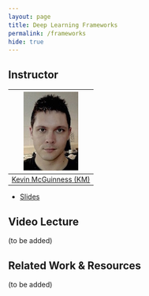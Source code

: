 ```yaml
---
layout: page
title: Deep Learning Frameworks
permalink: /frameworks
hide: true
---
```


## Instructor

| ![Kevin McGuinness][KevinMcGuinness-photo]  |
|:-:|
|  [Kevin McGuinness (KM)](KevinMcGuinness-web)     |

[KevinMcGuinness-web]: https://www.insight-centre.org/users/kevin-mcguinness
[KevinMcGuinness-photo]: img/instructors/KevinMcGuinness.jpg "Kevin McGuinness"

* [Slides](slides/D1L6-frameworks.pdf)


## Video Lecture

(to be added)


## Related Work & Resources

(to be added)
